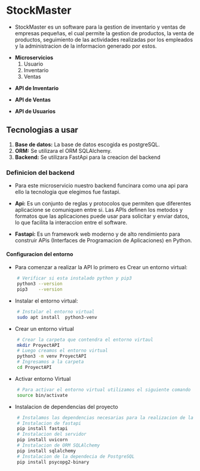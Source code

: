 <!-- Proyecto de Ingenieria de Software -->

# StockMaster

* StockMaster es un software para la gestion de inventario y ventas de empresas pequeñas, el cual permite la gestion de productos, la venta de productos, seguimiento de las actividades realizadas por los empleados y la administracion de la informacion generado por estos.

<!-- Creacion de una app web para la gestion de una tienda con microserivcios -->


<!-- Para la creacion de los microservicios analizaremos las funciones principales de una tienda-->

* **Microservicios**
    1. Usuario
    2. Inventario
    3. Ventas

<!-- Para su implementacion lo manejaresmos como apis que se comunican entre ellas -->

* **API de Inventario**

* **API de Ventas** 

* **API de Usuarios**  

## Tecnologias a usar

1. **Base de datos:** La base de datos escogida es postgreSQL.
2. **ORM:** Se utilizara el ORM SQLAlchemy.
3. **Backend:** Se utilizara FastApi para la creacion del backend 


### Definicion del backend

* Para este microservicio nuestro backend funcinara como una api para ello la tecnologia que elegimos fue fastapi.

* **Api:** Es un conjunto de reglas y protocolos que permiten que diferentes aplicacione se comuniquen entre si. Las APIs definen los metodos y formatos que las aplicaciones puede usar para solicitar y enviar datos, lo que facilita la interaccion entre el software.

* **Fastapi:** Es un framework web moderno y de alto rendimiento para construir APis (Interfaces de Programacion de Aplicaciones) en Python.

#### Configuracion del entorno

* Para comenzar a realizar la API lo primero es Crear un entorno virtual: 

```bash
    # Verificar si esta instalado python y pip3
    python3 --version
    pip3    --version
```
* Instalar el entorno virtual:

```bash
    # Instalar el entorno virtual
    sudo apt install  python3-venv
```

* Crear un entorno virtual

```bash
    # Crear la carpeta que contendra el entorno virtaul
    mkdir ProyectAPI
    # Luego creamos el entorno virtual
    python3 -m venv ProyectAPI
    # Ingresamos a la carpeta
    cd ProyectAPI
```

* Activar entorno Virtual


```bash
    # Para activar el entorno virtual utilizamos el siguiente comando
    source bin/activate
```

* Instalacion de dependencias del proyecto

```bash
    # Instalamos las dependencias necesarias para la realizacion de la api
    # Instalacion de fastapi
    pip install fastapi
    # Instalacion del servidor
    pip install uvicorn
    # Instalacion de ORM SQLAlchemy
    pip install sqlalchemy
    # Instalacion de la dependecia de PostgreSQL
    pip install psycopg2-binary

```